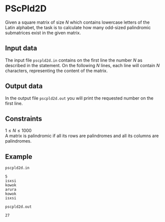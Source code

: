 # PScPld2D

Given a square matrix of size $N$ which contains lowercase letters of the Latin alphabet, the task is to calculate how many odd-sized palindromic submatrices exist in the given matrix.

## Input data

The input file `pscpld2d.in` contains on the first line the number $N$ as described in the statement. On the following $N$ lines, each line will contain $N$ characters, representing the content of the matrix.

## Output data

In the output file `pscpld2d.out` you will print the requested number on the first line.

## Constraints

$1 \leq N \leq 1000$  
A matrix is palindromic if all its rows are palindromes and all its columns are palindromes.

## Example

`pscpld2d.in`  
```
5
isxsi
kowok
arura
kowok
isxsi
```

`pscpld2d.out`  
```
27
```
